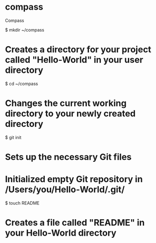compass
=======

Compass

$ mkdir ~/compass
# Creates a directory for your project called "Hello-World" in your user directory

$ cd ~/compass
# Changes the current working directory to your newly created directory

$ git init
# Sets up the necessary Git files
# Initialized empty Git repository in /Users/you/Hello-World/.git/

$ touch README
# Creates a file called "README" in your Hello-World directory
